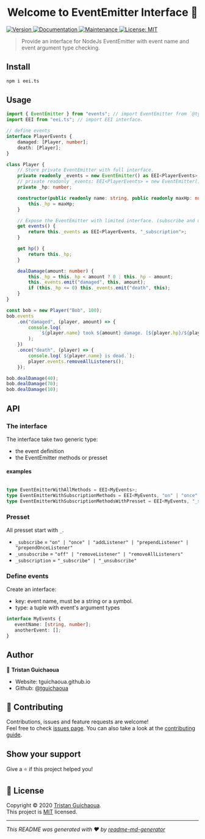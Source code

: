 <h1 align="center">Welcome to EventEmitter Interface 👋</h1>
<p>
  <a href="https://www.npmjs.com/package/EventEmitter Interface" target="_blank">
    <img alt="Version" src="https://img.shields.io/npm/v/EventEmitter Interface.svg">
  </a>
  <a href="https://github.com/tguichaoua/eei.ts#readme" target="_blank">
    <img alt="Documentation" src="https://img.shields.io/badge/documentation-yes-brightgreen.svg" />
  </a>
  <a href="https://github.com/tguichaoua/eei.ts/graphs/commit-activity" target="_blank">
    <img alt="Maintenance" src="https://img.shields.io/badge/Maintained%3F-yes-green.svg" />
  </a>
  <a href="https://github.com/tguichaoua/eei.ts/blob/master/LICENSE" target="_blank">
    <img alt="License: MIT" src="https://img.shields.io/github/license/tguichaoua/EventEmitter Interface" />
  </a>
</p>

> Provide an interface for NodeJs EventEmitter with event name and event argument type checking.

## Install

```sh
npm i eei.ts
```

## Usage

```ts
import { EventEmitter } from "events"; // import EventEmitter from `@type/node`.
import EEI from "eei.ts"; // import EEI interface.

// define events
interface PlayerEvents {
    damaged: [Player, number];
    death: [Player];
}

class Player {
    // Store private EventEmitter with full interface.
    private readonly _events = new EventEmitter() as EEI<PlayerEvents>;
    // private readonly _events: EEI<PlayerEvents> = new EventEmitter(); // is not working : EventEmitter must be cast with `as` keyword.
    private _hp: number;

    constructor(public readonly name: string, public readonly maxHp: number) {
        this._hp = maxHp;
    }

    // Expose the EventEmitter with limited interface. (subscribe and unsubscribe methods only).
    get events() {
        return this._events as EEI<PlayerEvents, "_subscription">;
    }

    get hp() {
        return this._hp;
    }

    dealDamage(amount: number) {
        this._hp = this._hp < amount ? 0 : this._hp - amount;
        this._events.emit("damaged", this, amount);
        if (this._hp <= 0) this._events.emit("death", this);
    }
}

const bob = new Player("Bob", 100);
bob.events
    .on("damaged", (player, amount) => {
        console.log(
            `${player.name} took ${amount} damage. [${player.hp}/${player.maxHp}]`
        );
    })
    .once("death", (player) => {
        console.log(`${player.name} is dead.`);
        player.events.removeAllListeners();
    });

bob.dealDamage(40);
bob.dealDamage(70);
bob.dealDamage(10);
```

## API

### The interface

The interface take two generic type:
- the event definition
- the EventEmitter methods or presset

#### examples

```ts

type EventEmitterWithAllMethods = EEI<MyEvents>;
type EventEmitterWithSubscriptionMethods = EEI<MyEvents, "on" | "once" | "off">;
type EventEmitterWithSubscriptionMethodsWithPresset = EEI<MyEvents, "_subscription">;
```

### Presset
All presset start with `_`.

- `_subscribe` = `"on" | "once" | "addListener" | "prependListener" | "prependOnceListener"`
- `_unsubscribe` = `"off" | "removeListener" | "removeAllListeners"`
- `_subscription` = `"_subscribe" | "_unsubscribe"`


### Define events
Create an interface:
  - key: event name, must be a string or a symbol.
  - type: a tuple with event's argument types

```ts
interface MyEvents {
   eventName: [string, number];
   anotherEvent: [];
}
```

## Author

👤 **Tristan Guichaoua**

* Website: tguichaoua.github.io
* Github: [@tguichaoua](https://github.com/tguichaoua)

## 🤝 Contributing

Contributions, issues and feature requests are welcome!<br />Feel free to check [issues page](https://github.com/tguichaoua/eei.ts/issues). You can also take a look at the [contributing guide](https://github.com/tguichaoua/eei.ts/blob/master/CONTRIBUTING.md).

## Show your support

Give a ⭐️ if this project helped you!

## 📝 License

Copyright © 2020 [Tristan Guichaoua](https://github.com/tguichaoua).<br />
This project is [MIT](https://github.com/tguichaoua/eei.ts/blob/master/LICENSE) licensed.

***
_This README was generated with ❤️ by [readme-md-generator](https://github.com/kefranabg/readme-md-generator)_
